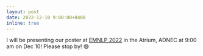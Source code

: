 ```yaml
---
layout: post
date: 2022-12-10 9:00:00+0400
inline: true
---
```


I will be presenting our poster at [EMNLP 2022](https://2022.emnlp.org/) in the Atrium, ADNEC at 9:00 am on Dec 10! Please stop by! :smile:
